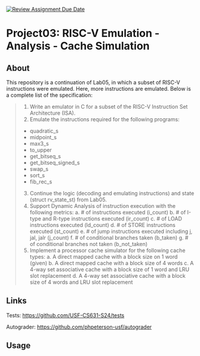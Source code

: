 [![Review Assignment Due Date](https://classroom.github.com/assets/deadline-readme-button-24ddc0f5d75046c5622901739e7c5dd533143b0c8e959d652212380cedb1ea36.svg)](https://classroom.github.com/a/xqpHNoA2)
# Project03: RISC-V Emulation - Analysis - Cache Simulation

## About

This repository is a continuation of Lab05, in which a subset of RISC-V instructions were emulated. Here, more instructions are emulated. Below is a complete list of the specification:

> 1. Write an emulator in C for a subset of the RISC-V Instruction Set Architecture (ISA).
> 2. Emulate the instructions required for the following programs:
> 	- quadratic_s
>	- midpoint_s
>	- max3_s
> 	- to_upper
> 	- get_bitseq_s
> 	- get_bitseq_signed_s
> 	- swap_s
> 	- sort_s
> 	- fib_rec_s 
> 3. Continue the logic (decoding and emulating instructions) and state (struct rv_state_st) from Lab05.
> 4. Support Dynamic Analysis of instruction execution with the following metrics:
> 	a. # of instructions executed (i_count)
> 	b. # of I-type and R-type instructions executed (ir_count)
> 	c. # of LOAD instructions executed (ld_count)
> 	d. # of STORE instructions executed (st_count)
> 	e. # of jump instructions executed including j, jal, jalr (j_count)
> 	f. # of conditional branches taken (b_taken)
> 	g. # of conditional branches not taken (b_not_taken)
> 5. Implement a processor cache simulator for the following cache types:
> 	a. A direct mapped cache with a block size on 1 word (given)
> 	b. A direct mapped cache with a block size of 4 words
> 	c. A 4-way set associative cache with a block size of 1 word and LRU slot replacement
> 	d. A 4-way set associative cache with a block size of 4 words and LRU slot replacement

## Links

Tests: https://github.com/USF-CS631-S24/tests

Autograder: https://github.com/phpeterson-usf/autograder

## Usage



